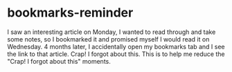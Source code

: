 # bookmarks-reminder
I saw an interesting article on Monday, I wanted to read through and take some notes, so I bookmarked it and promised myself I would read it on Wednesday. 4 months later, I accidentally open my bookmarks tab and I see the link to that article. Crap! I forgot about this. This is to help me reduce the "Crap! I forgot about this" moments.
